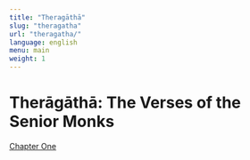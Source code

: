 ```yaml
---
title: "Theragāthā"
slug: "theragatha"
url: "theragatha/"
language: english
menu: main
weight: 1
---
```


# Therāgāthā: The Verses of the Senior Monks

[Chapter One](chapter_one/)

